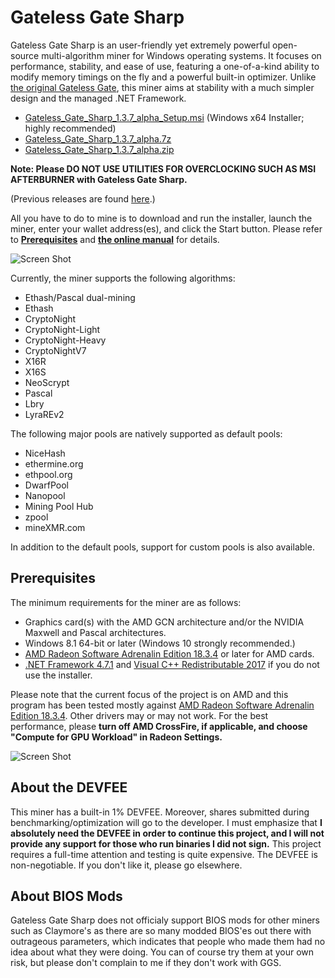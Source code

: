 # Gateless Gate Sharp

Gateless Gate Sharp is an user-friendly yet extremely powerful open-source multi-algorithm miner for Windows operating systems.
It focuses on performance, stability, and ease of use, featuring a one-of-a-kind ability to modify memory timings on the fly
and a powerful built-in optimizer. Unlike [the original Gateless Gate](https://github.com/zawawawa/gatelessgate), this miner
aims at stability with a much simpler design and the managed .NET Framework.

* [Gateless_Gate_Sharp_1.3.7_alpha_Setup.msi](https://github.com/zawawawa/GatelessGateSharp/releases/download/v1.3.7-alpha/Gateless_Gate_Sharp_1.3.7_alpha_Setup.msi) (Windows x64 Installer; highly recommended)
* [Gateless_Gate_Sharp_1.3.7_alpha.7z](https://github.com/zawawawa/GatelessGateSharp/releases/download/v1.3.7-alpha/Gateless_Gate_Sharp_1.3.7_alpha.7z)
* [Gateless_Gate_Sharp_1.3.7_alpha.zip](https://github.com/zawawawa/GatelessGateSharp/releases/download/v1.3.7-alpha/Gateless_Gate_Sharp_1.3.7_alpha.zip)

**Note: Please DO NOT USE UTILITIES FOR OVERCLOCKING SUCH AS MSI AFTERBURNER with Gateless Gate Sharp.**

(Previous releases are found [here](https://github.com/zawawawa/GatelessGateSharp/releases).)

All you have to do to mine is to download and run the installer, launch the miner, enter your wallet address(es), and click the Start button.
Please refer to **[Prerequisites](#prerequisites)** and **[the online manual](https://github.com/zawawawa/GatelessGateSharp/blob/v1.3/Documentation/TOC.md)** for details.

![Screen Shot](https://i.imgur.com/gsiVgfP.png)

Currently, the miner supports the following algorithms:

* Ethash/Pascal dual-mining
* Ethash
* CryptoNight
* CryptoNight-Light
* CryptoNight-Heavy
* CryptoNightV7
* X16R
* X16S
* NeoScrypt
* Pascal
* Lbry
* LyraREv2

The following major pools are natively supported as default pools:

* NiceHash
* ethermine.org
* ethpool.org
* DwarfPool
* Nanopool
* Mining Pool Hub
* zpool
* mineXMR.com

In addition to the default pools, support for custom pools is also available. 

## <a name="prerequisites"></a>Prerequisites

The minimum requirements for the miner are as follows:

* Graphics card(s) with the AMD GCN architecture and/or the NVIDIA Maxwell and Pascal architectures.
* Windows 8.1 64-bit or later (Windows 10 strongly recommended.)
* [AMD Radeon Software Adrenalin Edition 18.3.4](http://support.amd.com/en-us/kb-articles/Pages/Radeon-Software-Adrenalin-Edition-18.3.4-Release-Notes.aspx) or later for AMD cards.
* [.NET Framework 4.7.1](https://www.microsoft.com/en-us/download/details.aspx?id=56116) and [Visual C++ Redistributable 2017](https://go.microsoft.com/fwlink/?LinkId=746572) if you do not use the installer.

Please note that the current focus of the project is on AMD and this program has been tested mostly against [AMD Radeon Software Adrenalin Edition 18.3.4](http://support.amd.com/en-us/kb-articles/Pages/Radeon-Software-Adrenalin-Edition-18.3.4-Release-Notes.aspx). Other drivers may or may not work. For the best performance, please **turn off AMD CrossFire, if applicable, and choose "Compute for GPU Workload" in Radeon Settings.**

![Screen Shot](https://i.imgur.com/TNIBhCa.png)

## About the DEVFEE

This miner has a built-in 1% DEVFEE. Moreover, shares submitted during benchmarking/optimization will go to the developer. I must emphasize that **I absolutely need the DEVFEE in order to continue this project, and I will not provide any support for those who run binaries I did not sign.** This project requires a full-time attention and testing is quite expensive. The DEVFEE is non-negotiable. If you don't like it, please go elsewhere.

## About BIOS Mods

Gateless Gate Sharp does not officialy support BIOS mods for other miners such as Claymore's as there are so many modded BIOS'es out there with outrageous parameters, which indicates that people who made them had no idea about what they were doing. You can of course try them at your own risk, but please don't complain to me if they don't work with GGS.
